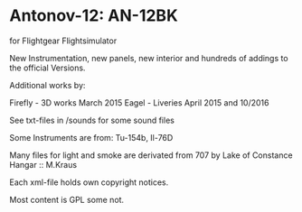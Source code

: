 # Antonov-12: AN-12BK
for Flightgear Flightsimulator

New Instrumentation, new panels, new interior and hundreds of addings to the official Versions.

Additional works by:

Firefly - 3D works March 2015
Eagel   - Liveries April 2015 and  10/2016

See txt-files in /sounds for some sound files

Some Instruments are from: Tu-154b, Il-76D

Many files for light and smoke are derivated from 707 by Lake of Constance Hangar :: M.Kraus

Each xml-file holds own copyright notices.

Most content is GPL some not.
